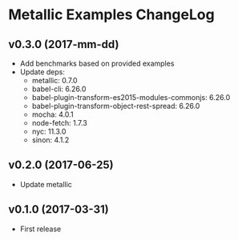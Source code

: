 # Metallic Examples ChangeLog

## v0.3.0 (2017-mm-dd)

 - Add benchmarks based on provided examples
 - Update deps:
   + metallic: 0.7.0
   + babel-cli: 6.26.0
   + babel-plugin-transform-es2015-modules-commonjs: 6.26.0
   + babel-plugin-transform-object-rest-spread: 6.26.0
   + mocha: 4.0.1
   + node-fetch: 1.7.3
   + nyc: 11.3.0
   + sinon: 4.1.2


## v0.2.0 (2017-06-25)

 - Update metallic


## v0.1.0 (2017-03-31)

 - First release
